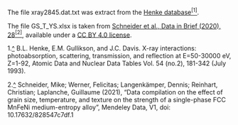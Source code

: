 The file xray2845.dat.txt was extract from the [Henke database](https://henke.lbl.gov/optical_constants/)<a name="cite_ref-1"></a>[<sup>[1]</sup>](#cite_note-1).

The file GS_T_YS.xlsx is taken from [Schneider et al., Data in Brief (2020), 28](https://doi.org/10.1016/j.dib.2019.104807)<a name="cite_ref-2"></a>[<sup>[2]</sup>](#cite_note-2), available under a [CC BY 4.0 license](https://creativecommons.org/licenses/by/4.0/).

<a name="cite_note-1"></a>1.[^](#cite_ref-1) B.L. Henke, E.M. Gullikson, and J.C. Davis. X-ray interactions: photoabsorption, scattering, transmission, and reflection at E=50-30000 eV, Z=1-92, Atomic Data and Nuclear Data Tables Vol. 54 (no.2), 181-342 (July 1993).

<a name="cite_note-2"></a>2.[^](#cite_ref-2) Schneider, Mike; Werner, Felicitas; Langenkämper, Dennis; Reinhart, Christian; Laplanche, Guillaume (2021), “Data compilation on the effect of grain size, temperature, and texture on the strength of a single-phase FCC MnFeNi medium-entropy alloy”, Mendeley Data, V1, doi: 10.17632/828547c7df.1
